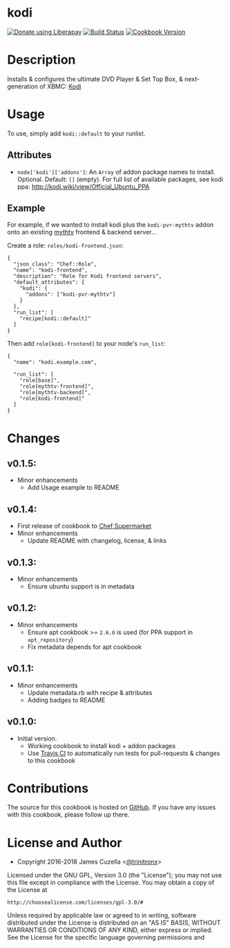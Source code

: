 # kodi
<noscript><a href="https://liberapay.com/trinitronx/donate"><img alt="Donate using Liberapay" src="https://liberapay.com/assets/widgets/donate.svg"></a></noscript>
[![Build Status](https://img.shields.io/travis/trinitronx/kodi.svg)](https://travis-ci.org/trinitronx/kodi-cookbook)
[![Cookbook Version](http://img.shields.io/cookbook/v/kodi.svg)](https://supermarket.chef.io/cookbooks/kodi)

Description
===========

Installs & configures the ultimate DVD Player & Set Top Box, & next-generation of XBMC: [Kodi][1]

Usage
======
To use, simply add `kodi::default` to your runlist.

Attributes
----------

 - `node['kodi']['addons']`: An `Array` of addon package names to install. Optional. Default: `[]` (empty). For full list of available packages, see kodi ppa: http://kodi.wiki/view/Official_Ubuntu_PPA

Example
-------

For example, if we wanted to install kodi plus the `kodi-pvr-mythtv` addon onto an existing [mythtv][4] frontend & backend server...

Create a role: `roles/kodi-frontend.json`:

    {
      "json_class": "Chef::Role",
      "name": "kodi-frontend",
      "description": "Role for Kodi frontend servers",
      "default_attributes": {
        "kodi": {
          "addons": ["kodi-pvr-mythtv"]
        }
      },
      "run_list": [
        "recipe[kodi::default]"
      ]
    }

Then add `role[kodi-frontend]` to your node's `run_list`:

    {
      "name": "kodi.example.com",
      
      "run_list": [
        "role[base]",
        "role[mythtv-frontend]",
        "role[mythtv-backend]",
        "role[kodi-frontend]"
      ]
    }
    


Changes
=======

## v0.1.5:

* Minor enhancements
  * Add Usage example to README

## v0.1.4:

* First release of cookbook to [Chef Supermarket][2]
* Minor enhancements
  * Update README with changelog, license, & links

## v0.1.3:

* Minor enhancements
  * Ensure ubuntu support is in metadata

## v0.1.2:

* Minor enhancements
  * Ensure apt cookbook >= `2.6.0` is used (for PPA support in `apt_repository`)
  * Fix metadata depends for apt cookbook

## v0.1.1:

* Minor enhancements
  * Update metadata.rb with recipe & attributes
  * Adding badges to README

## v0.1.0:

* Initial version.
  * Working cookbook to install kodi + addon packages
  * Use [Travis CI](http://travis-ci.org) to automatically run tests for pull-requests & changes to this cookbook

Contributions
======

The source for this cookbook is hosted on
[GitHub](https://github.com/trinitronx/kodi-cookbook). If you have any issues with
this cookbook, please follow up there.

License and Author
==================

* Copyright 2016-2018 James Cuzella <[@trinitronx][3]>


Licensed under the GNU GPL, Version 3.0 (the "License");
you may not use this file except in compliance with the License.
You may obtain a copy of the License at

    http://choosealicense.com/licenses/gpl-3.0/#

Unless required by applicable law or agreed to in writing, software
distributed under the License is distributed on an "AS IS" BASIS,
WITHOUT WARRANTIES OR CONDITIONS OF ANY KIND, either express or implied.
See the License for the specific language governing permissions and

[1]: http://kodi.tv/
[2]: https://supermarket.chef.io/cookbooks/kodi
[3]: https://github.com/trinitronx
[4]: https://supermarket.chef.io/cookbooks/mythtv

